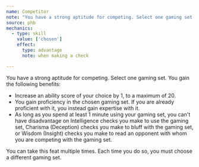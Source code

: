 ```yaml
---
name: Competitor
note: "You have a strong aptitude for competing. Select one gaming set. You gain the following benefits:"
source: phb
mechanics:
  - type: skill
    value: ['chosen']
    effect:
      type: advantage
      note: when making a check

---
```

You have a strong aptitude for competing. Select one gaming set. You gain the following benefits:
- Increase an ability score of your choice by 1, to a maximum of 20.
- You gain proficiency in the chosen gaming set. If you are already proficient with it, you instead gain expertise with it.
- As long as you spend at least 1 minute using your gaming set, you can't have disadvantage on Intelligence checks you make to use the gaming set, Charisma (Deception) checks you make to bluff with the gaming set, or Wisdom (Insight) checks you make to read an opponent with whom you are competing with the gaming set.

You can take this feat multiple times. Each time you do so, you must choose a different gaming set.

